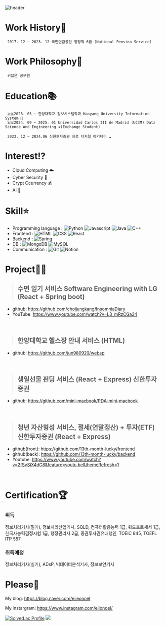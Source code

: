 ![header](https://capsule-render.vercel.app/api?text=eiionoel&animation=fadeIn)
# Work History💼
     2017. 12 ~ 2023. 12 국민연금공단 행정직 6급 (National Pension Service)  
     
# Work Philosophy🧐 
     귀찮은 공무원

# Education📚
     🇰🇷2023. 03 ~ 한양대학교 정보시스템학과 Hanyang University Information System 🦁   
     🇪🇸2024. 09 ~ 2025. 01 Universidad Carlos III de Madrid (UC3M) Data Science And Engineering ✈️(Exchange Student)
     
     2023. 12 ~ 2024.06 신한투자증권 프로 디지털 아카데미 ☁️

# Interest⁉️
- Cloud Computing ☁️  
- Cyber Security 🔐
- Crypt Ccurrency 💰
- AI 🤖
  
# Skill⭐️
- Programming language : 
![Python](https://img.shields.io/badge/-Python-3776AB?style=flat&logo=Python&logoColor=white)
![Javascript](https://img.shields.io/badge/-Javascript-F7DF1E?style=flat&logo=Javascript&logoColor=white)
![Java](https://img.shields.io/badge/-Java-007396?style=flat&logo=Java&logoColor=white)
![C++](https://img.shields.io/badge/-C++-00599C?style=flat&logo=Java&logoColor=white)
- Frontend : ![HTML](https://img.shields.io/badge/-HTML5-E34F26?style=flat&logo=HTML5&logoColor=white) ![CSS](https://img.shields.io/badge/-CSS-1572B6?style=flat&logo=CSS3&logoColor=white) ![React](https://img.shields.io/badge/-React-61DAFB?style=flat&logo=React&logoColor=white)
- Backend : ![Spring](https://img.shields.io/badge/-Spring-6DB33F?style=flat&logo=Spring&logoColor=white) 
- DB : ![MongoDB](https://img.shields.io/badge/-MongoDB-47A248?style=flat&logo=MongoDB&logoColor=white) ![MySQL](https://img.shields.io/badge/-MySQL-4479A1?logo=mysql&logoColor=white)
- Communication : ![Git](https://img.shields.io/badge/-Git-F05032?style=flat&logo=git&logoColor=white) ![Notion](https://img.shields.io/badge/-Notion-000000?style=flat&logo=Notion&logoColor=white)

  
# Project👨‍💻
> ## 수면 일기 서비스 Software Engineering with LG (React + Spring boot)  
- github: https://github.com/choijungkang/InsomniaDiary  
- YouTube: https://www.youtube.com/watch?v=L3_mRzCGa24    

<br/>

> ## 한양대학교 헬스장 안내 서비스 (HTML)
- github: https://github.com/jun980920/websp
 
<br/>

> ## 생일선물 펀딩 서비스 (React + Express) 신한투자증권
- github: https://github.com/mini-macbook/PDA-mini-macbook
  
<br/>

> ## 청년 자산형성 서비스, 절세(연말정산) + 투자(ETF) 신한투자증권 (React + Express)
- github(front): https://github.com/13th-month-lucky/frontend
- github(back): https://github.com/13th-month-lucky/backend
- Youtube: https://www.youtube.com/watch?v=2fSvSiX4dG8&feature=youtu.be&themeRefresh=1
  
<br/>

# Certification🏆


### 취득
정보처리기사(필기), 정보처리산업기사, SQLD, 컴퓨터활용능력 1급, 워드프로세서 1급, 한국사능력검정시험 1급, 행정관리사 2급, 증권투자권유대행인, TOEIC 845, TOEFL ITP 557

### 취득예정
정보처리기사(실기), ADsP, 빅데이터분석기사, 정보보안기사

# Please🙏

My blog: https://blog.naver.com/eiieonoel

My instargram: https://www.instagram.com/eiionoel/




        




[![Solved.ac Profile](http://mazassumnida.wtf/api/v2/generate_badge?boj=junusong12)](https://solved.ac/junusng12/)
<img src="https://github-readme-stats.vercel.app/api/top-langs/?username=NOEL-code&layout=compact"><br><br>



